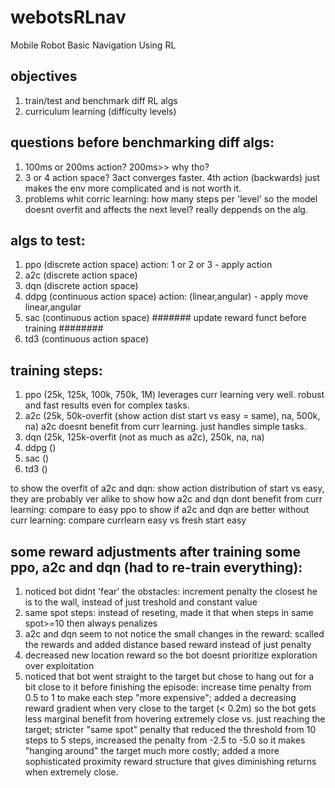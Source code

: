 # webotsRLnav
Mobile Robot Basic Navigation Using RL

## objectives
1. train/test and benchmark diff RL algs
2. curriculum learning (difficulty levels)

## questions before benchmarking diff algs:
1. 100ms or 200ms action? 200ms>> why tho?
2. 3 or 4 action space? 3act converges faster. 4th action (backwards) just makes the env more complicated and is not worth it.
3. problems whit corric learning: how many steps per 'level' so the model doesnt overfit and affects the next level? really deppends on the alg.

## algs to test:
1. ppo (discrete action space) action: 1 or 2 or 3 - apply action
2. a2c (discrete action space)
3. dqn (discrete action space)
4. ddpg (continuous action space) action: (linear,angular) - apply move linear,angular
5. sac (continuous action space)   ####### update reward funct before training ########
6. td3 (continuous action space)

## training steps:
1. ppo (25k, 125k, 100k, 750k, 1M) leverages curr learning very well. robust and fast results even for complex tasks.
2. a2c (25k, 50k-overfit (show action dist start vs easy = same), na, 500k, na) a2c doesnt benefit from curr learning. just handles simple tasks.
3. dqn (25k, 125k-overfit (not as much as a2c), 250k, na, na)
4. ddpg ()
5. sac ()
6. td3 ()

to show the overfit of a2c and dqn: show action distribution of start vs easy, they are probably ver alike
to show how a2c and dqn dont benefit from curr learning: compare to easy ppo
to show if a2c and dqn are better without curr learning: compare currlearn easy vs fresh start easy


## some reward adjustments after training some ppo, a2c and dqn (had to re-train everything):
1. noticed bot didnt 'fear' the obstacles: increment penalty the closest he is to the wall, instead of just treshold and constant value
2. same spot steps: instead of reseting, made it that when steps in same spot>=10 then always penalizes
3. a2c and dqn seem to not notice the small changes in the reward: scalled the rewards and added distance based reward instead of just penalty
4. decreased new location reward so the bot doesnt prioritize exploration over exploitation
5. noticed that bot went straight to the target but chose to hang out for a bit close to it before finishing the episode: increase time penalty from 0.5 to 1 to make each step "more expensive"; added a decreasing reward gradient when very close to the target (< 0.2m) so the bot gets less marginal benefit from hovering extremely close vs. just reaching the target; stricter "same spot" penalty that reduced the threshold from 10 steps to 5 steps, increased the penalty from -2.5 to -5.0 so it makes "hanging around" the target much more costly; added a more sophisticated proximity reward structure that gives diminishing returns when extremely close.
